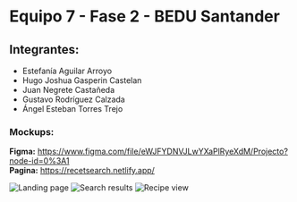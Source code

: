# Equipo 7 - Fase 2 - BEDU Santander
## Integrantes:
- Estefanía Aguilar Arroyo
- Hugo Joshua Gasperin Castelan
- Juan Negrete Castañeda
- Gustavo Rodríguez Calzada
- Ángel Esteban Torres Trejo

### Mockups:
**Figma:** https://www.figma.com/file/eWJFYDNVJLwYXaPlRyeXdM/Projecto?node-id=0%3A1  
**Pagina:** https://recetsearch.netlify.app/

![Landing page](https://i.imgur.com/OsSyzrx.png)
![Search results](https://i.imgur.com/joUvHdN.png)
![Recipe view](https://i.imgur.com/7g59jdf.png)

